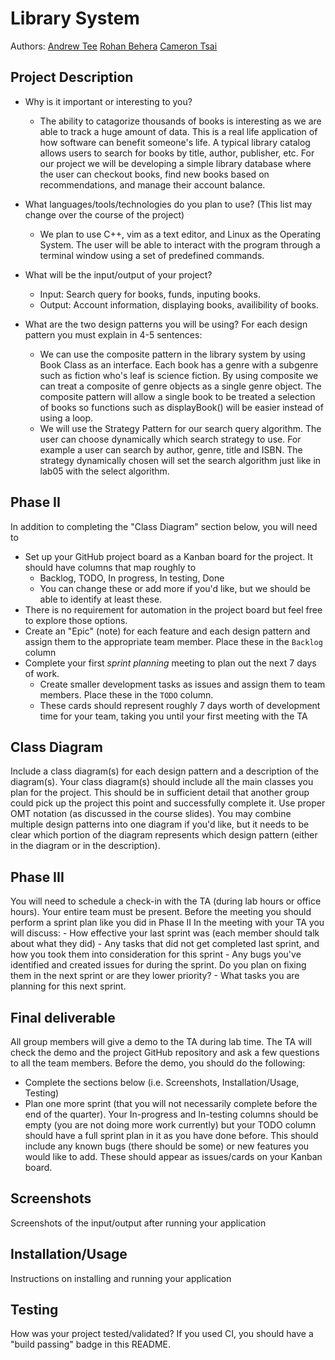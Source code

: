 # Library System 
  Authors: 
  [Andrew Tee](https://github.com/atee001) [Rohan Behera](https://github.com/rohanbehera03) [Cameron Tsai](https://github.com/CJT578078)
   
## Project Description
  * Why is it important or interesting to you?
    * The ability to catagorize thousands of books is interesting as we are able to track a huge amount of data. This is a real life application of how software can benefit someone's life. A typical library catalog allows users to search for books by title, author, publisher, etc. For our project we will be developing a simple library database where the user can checkout books, find new books based on recommendations, and manage their account balance. 
  
  * What languages/tools/technologies do you plan to use? (This list may change over the course of the project)
    * We plan to use C++, vim as a text editor, and Linux as the Operating System. The user will be able to interact with the program through a terminal window using a set of predefined commands.
    
  * What will be the input/output of your project?
    * Input: Search query for books, funds, inputing books. 
    * Output: Account information, displaying books, availibility of books.
  
  * What are the two design patterns you will be using? For each design pattern you must explain in 4-5 sentences:
    * We can use the composite pattern in the library system by using Book Class as an interface. Each book has a genre with a subgenre such as fiction who's leaf is science fiction. By using composite we can treat a composite of genre objects as a single genre object. The composite pattern will allow a single book to be treated a selection of books so functions such as displayBook() will be easier instead of using a loop. 
    * We will use the Strategy Pattern for our search query algorithm. The user can choose dynamically which search strategy to use. For example a user can search by author, genre, title and ISBN. The strategy dynamically chosen will set the search algorithm just like in lab05 with the select algorithm.  

  ## Phase II
  In addition to completing the "Class Diagram" section below, you will need to 
  * Set up your GitHub project board as a Kanban board for the project. It should have columns that map roughly to 
    * Backlog, TODO, In progress, In testing, Done
    * You can change these or add more if you'd like, but we should be able to identify at least these.
  * There is no requirement for automation in the project board but feel free to explore those options.
  * Create an "Epic" (note) for each feature and each design pattern and assign them to the appropriate team member. Place these in the `Backlog` column
  * Complete your first *sprint planning* meeting to plan out the next 7 days of work.
    * Create smaller development tasks as issues and assign them to team members. Place these in the `TODO` column.
    * These cards should represent roughly 7 days worth of development time for your team, taking you until your first meeting with the TA
## Class Diagram
  Include a class diagram(s) for each design pattern and a description of the diagram(s). Your class diagram(s) should include all the main classes you plan for the project. This should be in sufficient detail that another group could pick up the project this point and successfully complete it. Use proper OMT notation (as discussed in the course slides). You may combine multiple design patterns into one diagram if you'd like, but it needs to be clear which portion of the diagram represents which design pattern (either in the diagram or in the description). 
 
## Phase III
  You will need to schedule a check-in with the TA (during lab hours or office hours). Your entire team must be present. 
   Before the meeting you should perform a sprint plan like you did in Phase II
   In the meeting with your TA you will discuss: 
    - How effective your last sprint was (each member should talk about what they did)
    - Any tasks that did not get completed last sprint, and how you took them into consideration for this sprint
    - Any bugs you've identified and created issues for during the sprint. Do you plan on fixing them in the next sprint or are they lower priority?
    - What tasks you are planning for this next sprint.

  ## Final deliverable
  All group members will give a demo to the TA during lab time. The TA will check the demo and the project GitHub repository and ask a few questions to all the team members. 
  Before the demo, you should do the following:
  * Complete the sections below (i.e. Screenshots, Installation/Usage, Testing)
  * Plan one more sprint (that you will not necessarily complete before the end of the quarter). Your In-progress and In-testing columns should be empty (you are not doing more work currently) but your TODO column should have a full sprint plan in it as you have done before. This should include any known bugs (there should be some) or new features you would like to add. These should appear as issues/cards on your Kanban board. 
 
 ## Screenshots
  Screenshots of the input/output after running your application
 ## Installation/Usage
  Instructions on installing and running your application
 ## Testing
  How was your project tested/validated? If you used CI, you should have a "build passing" badge in this README.
 
